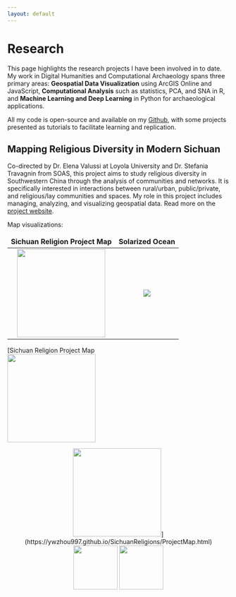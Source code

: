 ```yaml
---
layout: default
---
```


<style>
td, th {
   border: none!important;
}
</style>

# Research

This page highlights the research projects I have been involved in to date. My work in Digital Humanities and Computational Archaeology spans three primary areas: **Geospatial Data Visualization** using ArcGIS Online and JavaScript, **Computational Analysis** such as statistics, PCA, and SNA in R, and **Machine Learning and Deep Learning** in Python for archaeological applications.

All my code is open-source and available on my [Github](https://github.com/ywzhou997), with some projects presented as tutorials to facilitate learning and replication.

## Mapping Religious Diversity in Modern Sichuan
Co-directed by Dr. Elena Valussi at Loyola University and Dr. Stefania Travagnin from SOAS, this project aims to study religious diversity in Southwestern China through the analysis of communities and networks. It is specifically interested in interactions between rural/urban, public/private, and religious/lay communities and spaces. My role in this project includes managing, analyzing, and visualizing geospatial data. Read more on the [project website](https://sichuanreligions.com/).

Map visualizations:


Sichuan Religion Project Map|  Solarized Ocean
:-------------------------:|:-------------------------:
[<img src="assets/img/SichuanReligionProjectMap.png" style="height:200px">](https://ywzhou997.github.io/SichuanReligions/ProjectMap.html)  |  ![](https://...Ocean.png)

[Sichuan Religion Project Map<br>[<img src="assets/img/SichuanReligionProjectMap.png" style="height:200px">](https://ywzhou997.github.io/SichuanReligions/ProjectMap.html)

<p align="middle">
  <img src="assets/img/SichuanReligionProjectMap.png" style="height:200px" href/>](https://ywzhou997.github.io/SichuanReligions/ProjectMap.html)
  <img src="/img2.png" width="100" /> 
  <img src="/img3.png" width="100" />
</p>



